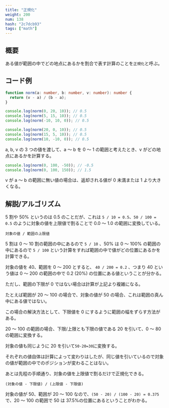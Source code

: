 ```yaml
---
title: "正規化"
weight: 200
num: 138
hash: "2c7dcb93"
tags: ["math"]
---
```


## 概要

ある値が範囲の中でどの地点にあるかを割合で表す計算のことを`正規化`と呼ぶ。

## コード例

```typescript
function norm(a: number, b: number, v: number): number {
  return (v - a) / (b - a);
}
```

```typescript
console.log(norm(0, 20, 10)); // 0.5
console.log(norm(5, 15, 10)); // 0.5
console.log(norm(-10, 10, 0)); // 0.5

console.log(norm(20, 0, 10)); // 0.5
console.log(norm(15, 5, 10)); // 0.5
console.log(norm(10, -10, 0)); // 0.5
```

a, b, v の 3 つの値を渡して、a ～ b を 0 ～ 1 の範囲と考えたとき、v がどの地点にあるかを計算する。

```typescript
console.log(norm(0, 100, -50)); // -0.5
console.log(norm(0, 100, 150)); // 1.5
```

v が a ～ b の範囲に無い値の場合は、返却される値が 0 未満または 1 より大きくなる。

## 解説/アルゴリズム

5 割や 50% というのは 0.5 のことだが、これは `5 / 10 = 0.5`、`50 / 100 = 0.5` のように対象の値を上限値で割ることで 0.0 ～ 1.0 の範囲に変換している。

```text
対象の値 / 範囲の上限値
```

5 割は 0 ～ 10 割の範囲の中にあるので `5 / 10` 、50% は 0 ～ 100% の範囲の中にあるので `5 / 100` という計算をすれば範囲の中で値がどの位置にあるかを計算できる。

対象の値を 40、範囲を 0 ～ 200 とすると、 `40 / 200 = 0.2` 、つまり 40 という値は 0 ～ 200 の範囲の中で 0.2 (20%) の位置にある値ということが分かる。

ただし、範囲の下限が 0 ではない場合は計算が上記より複雑になる。

たとえば範囲が 20 ～ 100 の場合で、対象の値が 50 の場合、これは範囲の真ん中にある値ではない。

この場合の解決方法として、下限値を 0 にするように範囲の幅をずらす方法がある。

20 ～ 100 の範囲の場合、下限/上限とも下限の値である 20 を引いて、0 ～ 80 の範囲に変換する。

対象の値も同じように 20 を引いて`50-20=30`に変換する。

それぞれの値自体は計算によって変わりはしたが、同じ値を引いているので対象の値が範囲の中でのポジションが変わることはない。

あとは先程の手順通り、対象の値を上限値で割るだけで正規化できる。

```text
(対象の値 - 下限値) / (上限値 - 下限値)
```

対象の値が 50、範囲が 20 ～ 100 なので、`(50 - 20) / (100 - 20) = 0.375`で、20 ～ 100 の範囲で 50 は 37.5%の位置にあるということがわかる。
